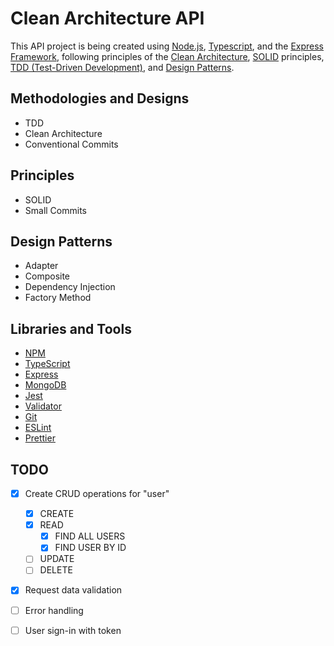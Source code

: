 # Clean Architecture API

This API project is being created using [Node.js](https://nodejs.org/en/), [Typescript](https://www.typescriptlang.org/), and the [Express Framework](https://expressjs.com/), following principles of the [Clean Architecture](https://blog.cleancoder.com/uncle-bob/2012/08/13/the-clean-architecture.html), [SOLID](https://www.geeksforgeeks.org/solid-principle-in-programming-understand-with-real-life-examples/) principles, [TDD (Test-Driven Development)](https://www.browserstack.com/guide/what-is-test-driven-development), and [Design Patterns](https://refactoring.guru/design-patterns).

## Methodologies and Designs

- TDD
- Clean Architecture
- Conventional Commits

## Principles

- SOLID
- Small Commits

## Design Patterns

- Adapter
- Composite
- Dependency Injection
- Factory Method

## Libraries and Tools

- [NPM](https://www.npmjs.com/)
- [TypeScript](https://www.typescriptlang.org/)
- [Express](https://expressjs.com/pt-br/)
- [MongoDB](https://www.mongodb.com/)
- [Jest](https://jestjs.io/pt-BR/)
- [Validator](https://github.com/validatorjs/validator.js)
- [Git](https://git-scm.com/)
- [ESLint](https://eslint.org/)
- [Prettier](https://prettier.io/)

## TODO

- [x] Create CRUD operations for "user"

  - [x] CREATE
  - [x] READ
    - [x] FIND ALL USERS
    - [x] FIND USER BY ID
  - [ ] UPDATE
  - [ ] DELETE

- [x] Request data validation
- [ ] Error handling
- [ ] User sign-in with token
